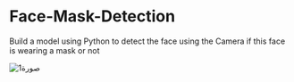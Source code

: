 # Face-Mask-Detection
Build a model using Python to detect the face using the Camera if this face is wearing a mask or not


![صورة1](https://github.com/Ali354/Face-Mask-Detection/assets/104273206/1b488db3-a2dc-498e-8d80-a1c1d47f1f2a)
